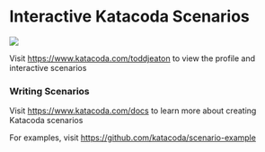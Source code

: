 # Interactive Katacoda Scenarios

[![](http://shields.katacoda.com/katacoda/toddjeaton/count.svg)](https://www.katacoda.com/toddjeaton "Get your profile on Katacoda.com")

Visit https://www.katacoda.com/toddjeaton to view the profile and interactive scenarios

### Writing Scenarios
Visit https://www.katacoda.com/docs to learn more about creating Katacoda scenarios

For examples, visit https://github.com/katacoda/scenario-example
